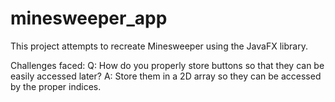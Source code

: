 # minesweeper_app
This project attempts to recreate Minesweeper using the JavaFX library.

Challenges faced: 
Q: How do you properly store buttons so that they can be easily accessed later?
A: Store them in a 2D array so they can be accessed by the proper indices.
